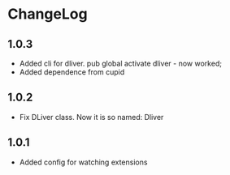 ChangeLog
=========

1.0.3
-----

-	Added cli for dliver. pub global activate dliver - now worked;
-	Added dependence from cupid

1.0.2
-----

-	Fix DLiver class. Now it is so named: Dliver

1.0.1
-----

-	Added config for watching extensions
